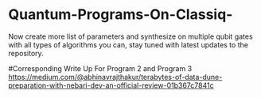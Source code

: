 # Quantum-Programs-On-Classiq-
Now create more list of parameters and synthesize on multiple qubit gates with all types of algorithms you can, stay tuned with latest updates to the repository.

#Corresponding Write Up For Program 2 and Program 3
https://medium.com/@abhinavrajthakur/terabytes-of-data-dune-preparation-with-nebari-dev-an-official-review-01b367c7841c
